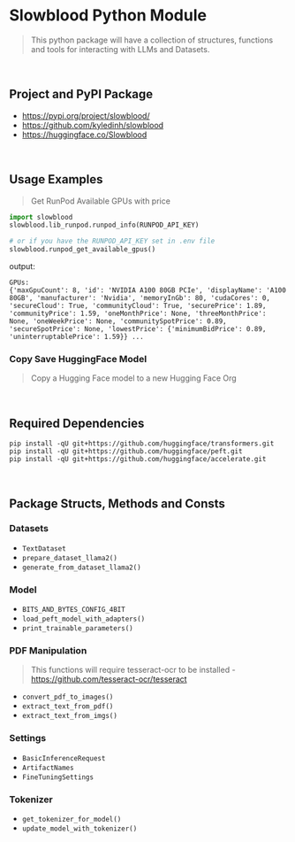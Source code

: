 # Slowblood Python Module

> This python package will have a collection of structures, functions and tools for interacting with LLMs and Datasets.

<br>

## Project and PyPI Package 
- https://pypi.org/project/slowblood/
- https://github.com/kyledinh/slowblood
- https://huggingface.co/Slowblood

<br>

## Usage Examples

> Get RunPod Available GPUs with price
```python
import slowblood
slowblood.lib_runpod.runpod_info(RUNPOD_API_KEY)

# or if you have the RUNPOD_API_KEY set in .env file
slowblood.runpod_get_available_gpus()
```

output:
```
GPUs: 
{'maxGpuCount': 8, 'id': 'NVIDIA A100 80GB PCIe', 'displayName': 'A100 80GB', 'manufacturer': 'Nvidia', 'memoryInGb': 80, 'cudaCores': 0, 'secureCloud': True, 'communityCloud': True, 'securePrice': 1.89, 'communityPrice': 1.59, 'oneMonthPrice': None, 'threeMonthPrice': None, 'oneWeekPrice': None, 'communitySpotPrice': 0.89, 'secureSpotPrice': None, 'lowestPrice': {'minimumBidPrice': 0.89, 'uninterruptablePrice': 1.59}} ...
```

### Copy Save HuggingFace Model
> Copy a Hugging Face model to a new Hugging Face Org


<br>

## Required Dependencies

```
pip install -qU git+https://github.com/huggingface/transformers.git
pip install -qU git+https://github.com/huggingface/peft.git
pip install -qU git+https://github.com/huggingface/accelerate.git
```

<br>

## Package Structs, Methods and Consts 

### Datasets 

- `TextDataset`
- `prepare_dataset_llama2()`
- `generate_from_dataset_llama2()`

### Model

- `BITS_AND_BYTES_CONFIG_4BIT`
- `load_peft_model_with_adapters()` 
- `print_trainable_parameters()`

### PDF Manipulation 
> This functions will require tesseract-ocr to be installed - https://github.com/tesseract-ocr/tesseract

- `convert_pdf_to_images()`
- `extract_text_from_pdf()` 
- `extract_text_from_imgs()`

### Settings

- `BasicInferenceRequest`
- `ArtifactNames`
- `FineTuningSettings`

### Tokenizer

- `get_tokenizer_for_model()`
- `update_model_with_tokenizer()`


